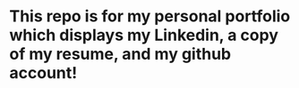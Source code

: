# This repo is for my personal portfolio which displays my Linkedin, a copy of my resume, and my github account!
